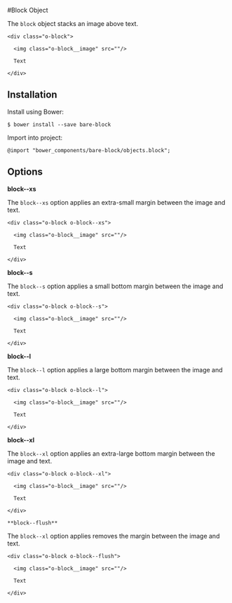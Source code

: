 #Block Object

The `block` object stacks an image above text.

	<div class="o-block">
	
	  <img class="o-block__image" src=""/>
	  
	  Text
	  
	</div>

## Installation

Install using Bower:

	$ bower install --save bare-block

Import into project:

	@import "bower_components/bare-block/objects.block";

## Options

**block--xs**

The `block--xs` option applies an extra-small margin between the image and text.

	<div class="o-block o-block--xs">
	
	  <img class="o-block__image" src=""/>
	
	  Text
	  
	</div>
	
**block--s**

The `block--s` option applies a small bottom margin between the image and text.

	<div class="o-block o-block--s">
	
	  <img class="o-block__image" src=""/>
	
	  Text
	  
	</div>
	
**block--l**

The `block--l` option applies a large bottom margin between the image and text.

	<div class="o-block o-block--l">
	
	  <img class="o-block__image" src=""/>
	
	  Text
	  
	</div>
	
**block--xl**

The `block--xl` option applies an extra-large bottom margin between the image and text.

	<div class="o-block o-block--xl">
	
	  <img class="o-block__image" src=""/>
	
	  Text
	  
	</div>
	
	**block--flush**

The `block--xl` option applies removes the margin between the image and text.

	<div class="o-block o-block--flush">
	
	  <img class="o-block__image" src=""/>
	
	  Text
	  
	</div>
